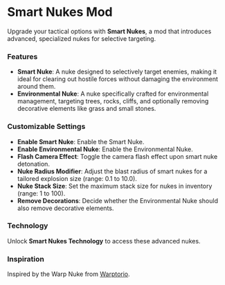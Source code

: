 # Smart Nukes Mod

Upgrade your tactical options with **Smart Nukes**, a mod that introduces advanced, specialized nukes for selective targeting.

### Features

- **Smart Nuke**: A nuke designed to selectively target enemies, making it ideal for clearing out hostile forces without damaging the environment around them.
- **Environmental Nuke**: A nuke specifically crafted for environmental management, targeting trees, rocks, cliffs, and optionally removing decorative elements like grass and small stones.

### Customizable Settings

- **Enable Smart Nuke**: Enable the Smart Nuke.
- **Enable Environmental Nuke**: Enable the Environmental Nuke.
- **Flash Camera Effect**: Toggle the camera flash effect upon smart nuke detonation.
- **Nuke Radius Modifier**: Adjust the blast radius of smart nukes for a tailored explosion size (range: 0.1 to 10.0).
- **Nuke Stack Size**: Set the maximum stack size for nukes in inventory (range: 1 to 100).
- **Remove Decorations**: Decide whether the Environmental Nuke should also remove decorative elements.

### Technology

Unlock **Smart Nukes Technology** to access these advanced nukes.

### Inspiration

Inspired by the Warp Nuke from [Warptorio](https://mods.factorio.com/mod/warptorio2).

